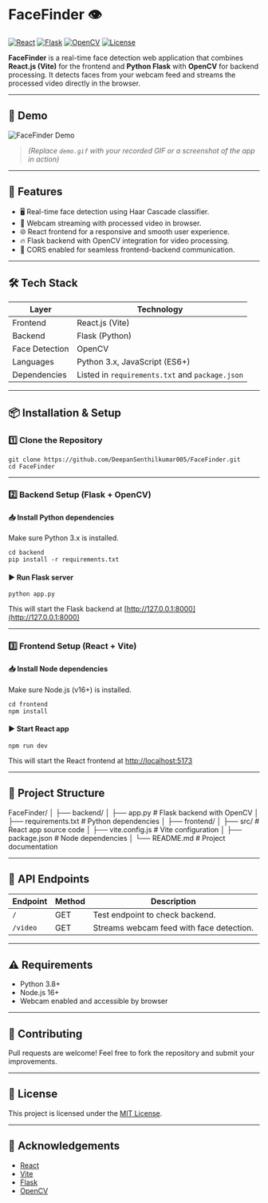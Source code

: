 # FaceFinder 👁️

[![React](https://img.shields.io/badge/frontend-React-blue?logo=react)](https://reactjs.org/)
[![Flask](https://img.shields.io/badge/backend-Flask-black?logo=flask)](https://flask.palletsprojects.com/)
[![OpenCV](https://img.shields.io/badge/FaceDetection-OpenCV-green?logo=opencv)](https://opencv.org/)
[![License](https://img.shields.io/badge/license-MIT-lightgrey.svg)](LICENSE)

**FaceFinder** is a real-time face detection web application that combines **React.js (Vite)** for the frontend and **Python Flask** with **OpenCV** for backend processing. It detects faces from your webcam feed and streams the processed video directly in the browser.

---

## 🎥 Demo

![FaceFinder Demo](demo.gif)

> *(Replace `demo.gif` with your recorded GIF or a screenshot of the app in action)*

---

## 🚀 Features

- 🖥️ Real-time face detection using Haar Cascade classifier.
- 🎥 Webcam streaming with processed video in browser.
- 🌐 React frontend for a responsive and smooth user experience.
- 🔥 Flask backend with OpenCV integration for video processing.
- 🔗 CORS enabled for seamless frontend-backend communication.

---

## 🛠 Tech Stack

| Layer          | Technology            |
|----------------|------------------------|
| Frontend       | React.js (Vite)        |
| Backend        | Flask (Python)         |
| Face Detection | OpenCV                 |
| Languages      | Python 3.x, JavaScript (ES6+) |
| Dependencies   | Listed in `requirements.txt` and `package.json` |

---

## 📦 Installation & Setup

### 1️⃣ Clone the Repository

    git clone https://github.com/DeepanSenthilkumar005/FaceFinder.git
    cd FaceFinder

---

### 2️⃣ Backend Setup (Flask + OpenCV)

#### 📥 Install Python dependencies

Make sure Python 3.x is installed.

    cd backend
    pip install -r requirements.txt

#### ▶️ Run Flask server

    python app.py

This will start the Flask backend at [http://127.0.0.1:8000](http://127.0.0.1:8000)

---

### 3️⃣ Frontend Setup (React + Vite)

#### 📥 Install Node dependencies

Make sure Node.js (v16+) is installed.

    cd frontend
    npm install

#### ▶️ Start React app

    npm run dev

This will start the React frontend at [http://localhost:5173](http://localhost:5173)

---

## 📂 Project Structure
FaceFinder/
│
├── backend/
│ ├── app.py # Flask backend with OpenCV
│ ├── requirements.txt # Python dependencies
│
├── frontend/
│ ├── src/ # React app source code
│ ├── vite.config.js # Vite configuration
│ ├── package.json # Node dependencies
│
└── README.md # Project documentation

---

## 🔗 API Endpoints

| Endpoint | Method | Description                              |
|----------|--------|------------------------------------------|
| `/`      | GET    | Test endpoint to check backend.          |
| `/video` | GET    | Streams webcam feed with face detection. |

---

## ⚠️ Requirements

- Python 3.8+
- Node.js 16+
- Webcam enabled and accessible by browser

---

## 🤝 Contributing

Pull requests are welcome! Feel free to fork the repository and submit your improvements.

---

## 📖 License

This project is licensed under the [MIT License](LICENSE).

---

## 🌟 Acknowledgements

- [React](https://reactjs.org/)
- [Vite](https://vitejs.dev/)
- [Flask](https://flask.palletsprojects.com/)
- [OpenCV](https://opencv.org/)
